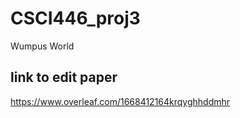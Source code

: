 # CSCI446_proj3

Wumpus World

## link to edit paper

https://www.overleaf.com/1668412164krqyghhddmhr